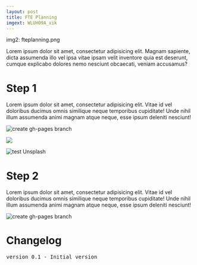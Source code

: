 ```yaml
---
layout: post
title: FTE Planning
imgext: WLUHO9A_xik
---
```


img2: fteplanning.png

Lorem ipsum dolor sit amet, consectetur adipisicing elit. Magnam sapiente, dicta assumenda illo vel ipsa vitae ipsam velit inventore quia est deserunt, cumque explicabo dolores nemo nesciunt obcaecati, veniam accusamus?

# Step 1
Lorem ipsum dolor sit amet, consectetur adipisicing elit. Vitae id vel doloribus ducimus omnis similique neque temporibus cupiditate! Unde nihil illum assumenda animi magnam atque neque, esse ipsum deleniti nesciunt!

![create gh-pages branch]({{site.baseurl}}/images/create-gh-pages-branch.JPG)

<img src="https://source.unsplash.com/WLUHO9A_xik/400x250">

![test Unsplash]({{unsplash}}WLUHO9A_xik{{size}})

# Step 2
Lorem ipsum dolor sit amet, consectetur adipisicing elit. Vitae id vel doloribus ducimus omnis similique neque temporibus cupiditate! Unde nihil illum assumenda animi magnam atque neque, esse ipsum deleniti nesciunt!

![create gh-pages branch]({{site.baseurl}}/images/create-gh-pages-branch.JPG)

# Changelog
<pre>
version 0.1 - Initial version
</pre>

